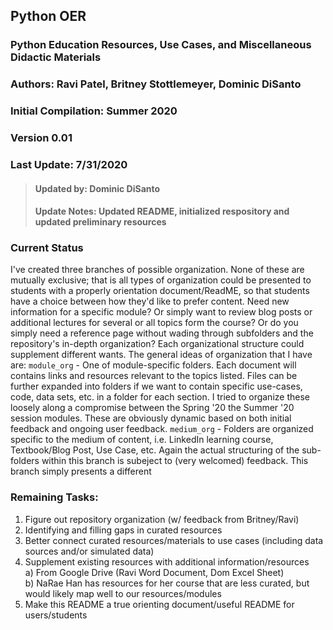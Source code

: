 ## Python OER
### Python Education Resources, Use Cases, and Miscellaneous Didactic Materials
### Authors: Ravi Patel, Britney Stottlemeyer, Dominic DiSanto
### Initial Compilation: Summer 2020
### Version 0.01
### Last Update: 7/31/2020
 > #### Updated by: Dominic DiSanto
 > #### Update Notes: Updated README, initialized respository and updated preliminary resources 

### Current Status
I've created three branches of possible organization. None of these are mutually exclusive; that is all types of organization could be presented to students with a properly orientation document/ReadME, so that students have a choice between how they'd like to prefer content. Need new information for a specific module? Or simply want to review blog posts or additional lectures for several or all topics form the course? Or do you simply need a reference page without wading through subfolders and the repository's in-depth organization? Each organizational structure could supplement different wants. The general ideas of organization that I have are: 
  `module_org` - One of module-specific folders. Each document will contains links and resources relevant to the topics listed. Files can be further expanded into folders if we want to contain specific use-cases, code, data sets, etc. in a folder for each section. I tried to organize these loosely along a compromise between the Spring '20 the Summer '20 session modules. These are obviously dynamic based on both initial feedback and ongoing user feedback.
  `medium_org` - Folders are organized specific to the medium of content, i.e. LinkedIn learning course, Textbook/Blog Post, Use Case, etc. Again the actual structuring of the sub-folders within this branch is subeject to (very welcomed) feedback. This branch simply presents a different  
 
 
### Remaining Tasks:
 1) Figure out repository organization (w/ feedback from Britney/Ravi) 
 2) Identifying and filling gaps in curated resources
 3) Better connect curated resources/materials to use cases (including data sources and/or simulated data) 
 4) Supplement existing resources with additional information/resources  
    a) From Google Drive (Ravi Word Document, Dom Excel Sheet)  
    b) NaRae Han has resources for her course that are less curated, but would likely map well to our resources/modules
 5) Make this README a true orienting document/useful README for users/students 

